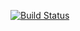[![Build Status](https://travis-ci.org/freddorn/ecommerce.svg?branch=master)](https://travis-ci.org/freddorn/ecommerce)

